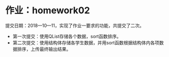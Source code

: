 # 作业：homework02
提交日期：2018—10—11，实现了作业一要求的功能，共提交了二次。
+ 第一次提交：使用QList存储各个数据，sort函数排序。
+ 第二次提交：使用结构体存储各学生数据，并用sort函数根据结构体内各项数据排序，上传最终输出结果。
